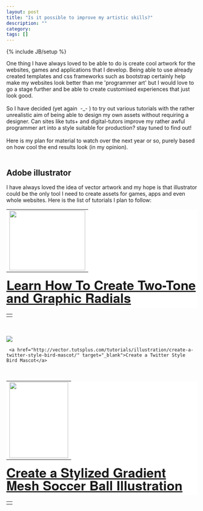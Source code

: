 ```yaml
---
layout: post
title: "Is it possible to improve my artistic skills?"
description: ""
category:
tags: []
---
```

{% include JB/setup %}

<div class="article-content entry-content" itemprop="articleBody">One thing I have always loved to be able to do is create cool artwork for the websites, games and applications that I develop. Being able to use already created templates and css frameworks such as bootstrap certainly help make my websites look better than me 'programmer art' but I would love to go a stage further and be able to create customised experiences that just look good.<br>
<br>
So I have decided (yet again &nbsp;-_- ) to try out various tutorials with the rather unrealistic aim of being able to design my own assets without requiring a designer. Can sites like tuts+ and digital-tutors improve my rather awful programmer art into a style suitable for production? stay tuned to find out!<br>
<br>
Here is my plan for material to watch over the next year or so, purely based on how cool the end results look (in my opinion).<br>
<br>
<h2>Adobe illustrator</h2>
I have always loved the idea of vector artwork and my hope is that illustrator could be the only tool I need to create assets for games, apps and even whole websites. Here is the list of tutorials I plan to follow:<br>
<table cellpadding="0" cellspacing="0" class="tr-caption-container" style="float: left; margin-right: 1em; text-align: left;"><tbody>
<tr><td style="text-align: center;"><a href="http://dsmy2muqb7t4m.cloudfront.net/tuts/24_Radial_Graphics/2008radialfin.jpg" imageanchor="1" style="clear: left; margin-bottom: 1em; margin-left: auto; margin-right: auto;"><img alt="" border="0" height="158" title="Learn How To Create Two-Tone and Graphic Radials" width="200" src="http://dsmy2muqb7t4m.cloudfront.net/tuts/24_Radial_Graphics/2008radialfin.jpg" class="" style="display: inline-block;"></a></td></tr>
</tbody></table>
<br>
<h1 class="post_title" style="background-color: white; border: 0px; color: #1b1e1f; font-family: 'Helvetica Neue', Arial, sans-serif; font-size: 34px; line-height: 1em; margin: 0px; outline: 0px; padding: 0px 0px 10px; text-shadow: rgb(255, 255, 255) 0px 1px 0px; vertical-align: baseline;">
<a href="http://vector.tutsplus.com/tutorials/designing/learn-how-to-create-two-tone-and-graphic-radials/" target="_blank">Learn How To Create Two-Tone and Graphic Radials</a></h1>
<table cellpadding="0" cellspacing="0" class="tr-caption-container" style="float: left; margin-right: 1em; text-align: left;"><tbody>
<tr><td class="tr-caption" style="text-align: center;"></td></tr>
</tbody></table>
<br>
<div class="separator" style="clear: both; text-align: center;">
<br></div>
<br>
<div class="ali_table">
<div class="ali_table_image">
<img border="0" src="http://dsmy2muqb7t4m.cloudfront.net/tuts/29_Tweet_Bird/twitter_final.jpg" class="" style="display: inline-block;">
  </div>
<div class="ali_table_caption">

     <a href="http://vector.tutsplus.com/tutorials/illustration/create-a-twitter-style-bird-mascot/" target="_blank">Create a Twitter Style Bird Mascot</a>
</div>
</div>
<br>
<div class="separator" style="clear: both; text-align: center;">
</div>
<div>
<table cellpadding="0" cellspacing="0" class="tr-caption-container" style="float: left; margin-right: 1em; text-align: left;"><tbody>
<tr><td style="text-align: center;"><a href="http://dsmy2muqb7t4m.cloudfront.net/tuts/19_Soccer%20Swoosh/final_soccerball.jpg" imageanchor="1" style="clear: left; margin-bottom: 1em; margin-left: auto; margin-right: auto;"><img border="0" height="200" width="155" src="http://dsmy2muqb7t4m.cloudfront.net/tuts/19_Soccer%20Swoosh/final_soccerball.jpg" class="" style="display: inline-block;"></a></td></tr>
</tbody></table>
<br>
<h1 class="post_title" style="background-color: white; border: 0px; color: #1b1e1f; font-family: 'Helvetica Neue', Arial, sans-serif; font-size: 34px; line-height: 1em; margin: 0px; outline: 0px; padding: 0px 0px 10px; text-shadow: rgb(255, 255, 255) 0px 1px 0px; vertical-align: baseline;">
<a href="http://vector.tutsplus.com/tutorials/illustration/create-a-stylized-gradient-mesh-soccer-ball-illustration/" target="_blank">Create a Stylized Gradient Mesh Soccer Ball Illustration</a></h1>
</div>
<div>
<table cellpadding="0" cellspacing="0" class="tr-caption-container" style="float: left; margin-right: 1em; text-align: left;"><tbody>
<tr><td class="tr-caption" style="text-align: center;"></td></tr>
</tbody>
</table>
</div>
<div class="separator" style="clear: both; text-align: center;">
<br></div>
<div style="text-align: left;">
</div>
</div>